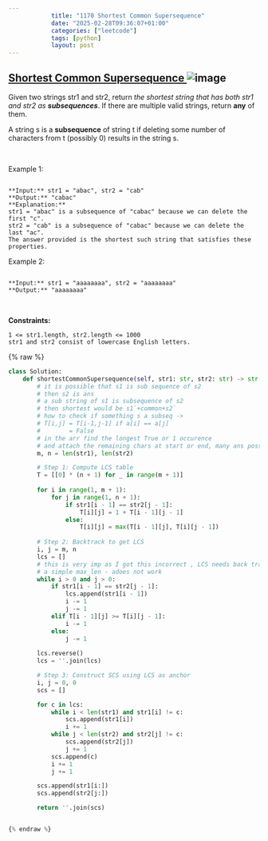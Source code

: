 ```yaml
---
            title: "1170 Shortest Common Supersequence"
            date: "2025-02-28T09:36:07+01:00"
            categories: ["leetcode"]
            tags: [python]
            layout: post
---
```

            
## [Shortest Common Supersequence ](https://leetcode.com/problems/shortest-common-supersequence) ![image](https://img.shields.io/badge/Difficulty-Hard-red)

Given two strings str1 and str2, return *the shortest string that has both *str1* and *str2* as **subsequences***. If there are multiple valid strings, return **any** of them.

A string s is a **subsequence** of string t if deleting some number of characters from t (possibly 0) results in the string s.

 

Example 1:

```

**Input:** str1 = "abac", str2 = "cab"
**Output:** "cabac"
**Explanation:** 
str1 = "abac" is a subsequence of "cabac" because we can delete the first "c".
str2 = "cab" is a subsequence of "cabac" because we can delete the last "ac".
The answer provided is the shortest such string that satisfies these properties.

```

Example 2:

```

**Input:** str1 = "aaaaaaaa", str2 = "aaaaaaaa"
**Output:** "aaaaaaaa"

```

 

**Constraints:**

	1 <= str1.length, str2.length <= 1000
	str1 and str2 consist of lowercase English letters.

{% raw %}
```python
class Solution:
    def shortestCommonSupersequence(self, str1: str, str2: str) -> str:
        # it is possible that s1 is sub sequence of s2 
        # then s2 is ans
        # a sub string of s1 is subsequence of s2
        # then shortest would be s1`+common+s2`
        # how to check if something s a subseq -> 
        # T[i,j] = T[i-1,j-1] if a[i] == a[j]
        #        = False
        # in the arr find the longest True or 1 occurence
        # and attach the remaining chars at start or end, many ans possible
        m, n = len(str1), len(str2)

        # Step 1: Compute LCS table
        T = [[0] * (n + 1) for _ in range(m + 1)]
        
        for i in range(1, m + 1):
            for j in range(1, n + 1):
                if str1[i - 1] == str2[j - 1]:
                    T[i][j] = 1 + T[i - 1][j - 1]
                else:
                    T[i][j] = max(T[i - 1][j], T[i][j - 1])
        
        # Step 2: Backtrack to get LCS
        i, j = m, n
        lcs = []
        # this is very imp as I got this incorrect , LCS needs back tracking 
        # a simple max_len - adoes not work
        while i > 0 and j > 0:
            if str1[i - 1] == str2[j - 1]:
                lcs.append(str1[i - 1])
                i -= 1
                j -= 1
            elif T[i - 1][j] >= T[i][j - 1]:
                i -= 1
            else:
                j -= 1
        
        lcs.reverse()
        lcs = ''.join(lcs)

        # Step 3: Construct SCS using LCS as anchor
        i, j = 0, 0
        scs = []

        for c in lcs:
            while i < len(str1) and str1[i] != c:
                scs.append(str1[i])
                i += 1
            while j < len(str2) and str2[j] != c:
                scs.append(str2[j])
                j += 1
            scs.append(c)
            i += 1
            j += 1

        scs.append(str1[i:])
        scs.append(str2[j:])

        return ''.join(scs)


{% endraw %}
